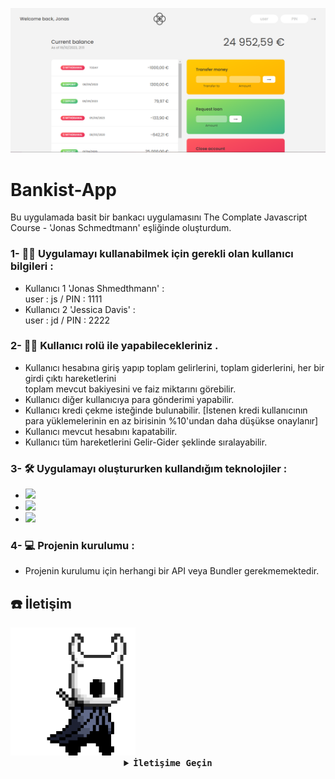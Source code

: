 ![Bankist-App](Bankist-app.png)
# Bankist-App
Bu uygulamada basit bir bankacı uygulamasını The Complate Javascript Course - 'Jonas Schmedtmann' eşliğinde  oluşturdum.

###  1- 🙋‍♂️ Uygulamayı kullanabilmek için gerekli olan kullanıcı bilgileri :
* Kullanıcı 1 'Jonas Shmedthmann' : <br>
user : js / PIN  : 1111 <br>
* Kullanıcı 2 'Jessica Davis' : <br>
user : jd / PIN  : 2222 <br>
###  2- 🙇‍♂️ Kullanıcı rolü ile yapabilecekleriniz .
* Kullanıcı hesabına giriş yapıp toplam gelirlerini, toplam giderlerini, her bir girdi çıktı hareketlerini <br>
toplam mevcut bakiyesini ve faiz miktarını görebilir.
* Kullanıcı diğer kullanıcıya para gönderimi yapabilir.
* Kullanıcı kredi çekme isteğinde bulunabilir. [İstenen kredi kullanıcının para yüklemelerinin en az birisinin %10'undan daha düşükse onaylanır]
* Kullanıcı mevcut hesabını kapatabilir.
* Kullanıcı tüm hareketlerini Gelir-Gider şeklinde sıralayabilir.
### 3- 🛠 Uygulamayı oluştururken kullandığım teknolojiler :
* <img src="https://img.shields.io/badge/-JavaScript-black?style=flat&logo=javascript"/>
* <img src="https://img.shields.io/badge/-CSS3-1572B6?style=flat&logo=css3"/>
* <img src="https://img.shields.io/badge/-HTML5-E34F26?style=flat&logo=html5&logoColor=white">
### 4- 💻 Projenin kurulumu :
* Projenin kurulumu için herhangi bir API veya Bundler gerekmemektedir.
## :phone: İletişim

<img src="https://raw.githubusercontent.com/TanZng/TanZng/master/assets/hollor_knight3.gif" width="200"/>

 <details align="center">
   <summary><b> <samp> İletişime Geçin </samp></b></summary>
   <br>
   <samp>
   <b><h2 style="color: #fc6203">KADIR&nbsp;KARABACAK </h2></b>
   <img src="https://raw.githubusercontent.com/TanZng/TanZng/master/assets/bonefire.gif" width="200"/>
     <br>
     Projenin Linki: <a href="https://github.com/KadirKarabacak/Bankist-App">Bankist App</a>
     <br>
     <br>
     LinkedIn: <a href="https://www.linkedin.com/in/kadir-karabacak-/"> LinkedIn Hesabım</a>
     <br>
     Instagram: <a href="https://www.instagram.com/kadir_krbck_/"> Instagram Hesabım</a>
     <br>
     Mail Adresim: <a href="#"> kadirht@hotmail.com</a>
   </samp>
 </details>

